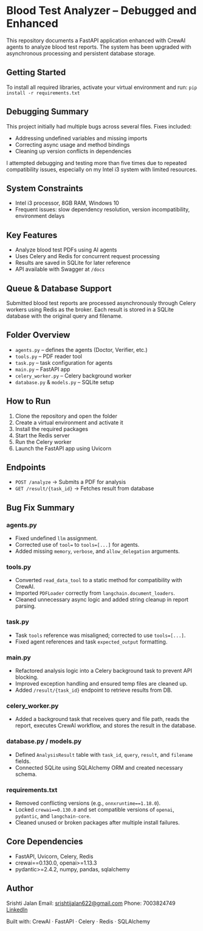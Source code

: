 # Blood Test Analyzer – Debugged and Enhanced

This repository documents a FastAPI application enhanced with CrewAI agents to analyze blood test reports. The system has been upgraded with asynchronous processing and persistent database storage.

## Getting Started

To install all required libraries, activate your virtual environment and run:
`pip install -r requirements.txt`

## Debugging Summary

This project initially had multiple bugs across several files. Fixes included:

* Addressing undefined variables and missing imports
* Correcting async usage and method bindings
* Cleaning up version conflicts in dependencies

I attempted debugging and testing more than five times due to repeated compatibility issues, especially on my Intel i3 system with limited resources.

## System Constraints

* Intel i3 processor, 8GB RAM, Windows 10
* Frequent issues: slow dependency resolution, version incompatibility, environment delays

## Key Features

* Analyze blood test PDFs using AI agents
* Uses Celery and Redis for concurrent request processing
* Results are saved in SQLite for later reference
* API available with Swagger at `/docs`

## Queue & Database Support

Submitted blood test reports are processed asynchronously through Celery workers using Redis as the broker. Each result is stored in a SQLite database with the original query and filename.

## Folder Overview

* `agents.py` – defines the agents (Doctor, Verifier, etc.)
* `tools.py` – PDF reader tool
* `task.py` – task configuration for agents
* `main.py` – FastAPI app
* `celery_worker.py` – Celery background worker
* `database.py` & `models.py` – SQLite setup

## How to Run

1. Clone the repository and open the folder
2. Create a virtual environment and activate it
3. Install the required packages
4. Start the Redis server
5. Run the Celery worker
6. Launch the FastAPI app using Uvicorn

## Endpoints

* `POST /analyze` → Submits a PDF for analysis
* `GET /result/{task_id}` → Fetches result from database

## Bug Fix Summary

### agents.py

* Fixed undefined `llm` assignment.
* Corrected use of `tool=` to `tools=[...]` for agents.
* Added missing `memory`, `verbose`, and `allow_delegation` arguments.

### tools.py

* Converted `read_data_tool` to a static method for compatibility with CrewAI.
* Imported `PDFLoader` correctly from `langchain.document_loaders`.
* Cleaned unnecessary async logic and added string cleanup in report parsing.

### task.py

* Task `tools` reference was misaligned; corrected to use `tools=[...]`.
* Fixed agent references and task `expected_output` formatting.

### main.py

* Refactored analysis logic into a Celery background task to prevent API blocking.
* Improved exception handling and ensured temp files are cleaned up.
* Added `/result/{task_id}` endpoint to retrieve results from DB.

### celery\_worker.py

* Added a background task that receives query and file path, reads the report, executes CrewAI workflow, and stores the result in the database.

### database.py / models.py

* Defined `AnalysisResult` table with `task_id`, `query`, `result`, and `filename` fields.
* Connected SQLite using SQLAlchemy ORM and created necessary schema.

### requirements.txt

* Removed conflicting versions (e.g., `onnxruntime==1.18.0`).
* Locked `crewai==0.130.0` and set compatible versions of `openai`, `pydantic`, and `langchain-core`.
* Cleaned unused or broken packages after multiple install failures.

## Core Dependencies

* FastAPI, Uvicorn, Celery, Redis
* crewai==0.130.0, openai>=1.13.3
* pydantic>=2.4.2, numpy, pandas, sqlalchemy

## Author

Srishti Jalan
Email: [srishtijalan622@gmail.com](mailto:srishtijalan622@gmail.com)
Phone: 7003824749
[LinkedIn](https://www.linkedin.com/in/srishti-jalan)

Built with: CrewAI · FastAPI · Celery · Redis · SQLAlchemy
